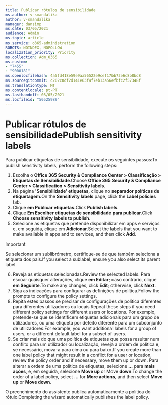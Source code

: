 ```yaml
---
title: Publicar rótulos de sensibilidade
ms.author: v-smandalika
author: v-smandalika
manager: dansimp
ms.date: 03/05/2021
audience: Admin
ms.topic: article
ms.service: o365-administration
ROBOTS: NOINDEX, NOFOLLOW
localization_priority: Priority
ms.collection: Adm_O365
ms.custom:
- "7455"
- "9000181"
ms.openlocfilehash: 4a5fd418e59e9aa56522e9cef17bb72e6c8b8bd8
ms.sourcegitcommit: c202c0df2d141e63f4f7eb13a56efbfc2f57348f
ms.translationtype: MT
ms.contentlocale: pt-PT
ms.lasthandoff: 03/05/2021
ms.locfileid: "50525989"
---
```

# <a name="publish-sensitivity-labels"></a><span data-ttu-id="8d637-102">Publicar rótulos de sensibilidade</span><span class="sxs-lookup"><span data-stu-id="8d637-102">Publish sensitivity labels</span></span>

<span data-ttu-id="8d637-103">Para publicar etiquetas de sensibilidade, execute os seguintes passos:</span><span class="sxs-lookup"><span data-stu-id="8d637-103">To publish sensitivity labels, perform the following steps:</span></span>

1. <span data-ttu-id="8d637-104">Escolha o **Office 365 Security & Compliance Center > Classificação > Etiquetas de Sensibilidade**.</span><span class="sxs-lookup"><span data-stu-id="8d637-104">Choose **Office 365 Security & Compliance Center > Classification > Sensitivity labels**.</span></span>
2. <span data-ttu-id="8d637-105">Na página **'Sensibilidade' etiquetas,** clique no **separador políticas de etiquetagem.**</span><span class="sxs-lookup"><span data-stu-id="8d637-105">On the **Sensitivity labels** page, click the **Label policies** tab.</span></span>
3. <span data-ttu-id="8d637-106">Clique **em Publicar etiquetas.**</span><span class="sxs-lookup"><span data-stu-id="8d637-106">Click **Publish labels**.</span></span>
4. <span data-ttu-id="8d637-107">Clique **Em Escolher etiquetas de sensibilidade para publicar.**</span><span class="sxs-lookup"><span data-stu-id="8d637-107">Click **Choose sensitivity labels to publish**.</span></span> 
5. <span data-ttu-id="8d637-108">Selecione as etiquetas que pretende disponibilizar em apps e serviços e, em seguida, clique em **Adicionar**.</span><span class="sxs-lookup"><span data-stu-id="8d637-108">Select the labels that you want to make available in apps and to services, and then click **Add**.</span></span>
> [!IMPORTANT]
> <span data-ttu-id="8d637-109">Se selecionar um sublibrómetro, certifique-se de que também seleciona a etiqueta dos pais.</span><span class="sxs-lookup"><span data-stu-id="8d637-109">If you select a sublabel, ensure you also select its parent label.</span></span>
6. <span data-ttu-id="8d637-110">Reveja as etiquetas selecionadas.</span><span class="sxs-lookup"><span data-stu-id="8d637-110">Review the selected labels.</span></span> <span data-ttu-id="8d637-111">Para escoar quaisquer alterações, clique **em Editar;** caso contrário, clique **em Seguinte**.</span><span class="sxs-lookup"><span data-stu-id="8d637-111">To make any changes, click **Edit**; otherwise, click **Next**.</span></span>
7. <span data-ttu-id="8d637-112">Siga as indicações para configurar as definições de política.</span><span class="sxs-lookup"><span data-stu-id="8d637-112">Follow the prompts to configure the policy settings.</span></span>
8. <span data-ttu-id="8d637-113">Repita estes passos se precisar de configurações de política diferentes para diferentes utilizadores ou locais.</span><span class="sxs-lookup"><span data-stu-id="8d637-113">Repeat these steps if you need different policy settings for different users or locations.</span></span> <span data-ttu-id="8d637-114">Por exemplo, pretende-se que se identificem etiquetas adicionais para um grupo de utilizadores, ou uma etiqueta por defeito diferente para um subconjunto de utilizadores.</span><span class="sxs-lookup"><span data-stu-id="8d637-114">For example, you want additional labels for a group of users, or a different default label for a subset of users.</span></span>
9. <span data-ttu-id="8d637-115">Se criar mais do que uma política de etiquetas que possa resultar num conflito para um utilizador ou localização, reveja a ordem de política e, se necessário, mova-a para cima ou para baixo.</span><span class="sxs-lookup"><span data-stu-id="8d637-115">If you create more than one label policy that might result in a conflict for a user or location, review the policy order and if necessary, move them up or down.</span></span> <span data-ttu-id="8d637-116">Para alterar a ordem de uma política de etiquetas, selecione **...** para **mais ações**, e, em seguida, selecione **Move up** or Move **down**.</span><span class="sxs-lookup"><span data-stu-id="8d637-116">To change the order of a label policy, select **...** for **More actions**, and then select **Move up** or **Move down**.</span></span>

<span data-ttu-id="8d637-117">O preenchimento do assistente publica automaticamente a política do rótulo.</span><span class="sxs-lookup"><span data-stu-id="8d637-117">Completing the wizard automatically publishes the label policy.</span></span>

